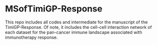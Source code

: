 # MSofTimiGP-Response
This repo includes all codes and intermediate for the manuscript of the TimiGP-Response. Of note, it includes the cell-cell interaction network of each dataset for the pan-cancer immune landscape associated with immunotherapy response.
